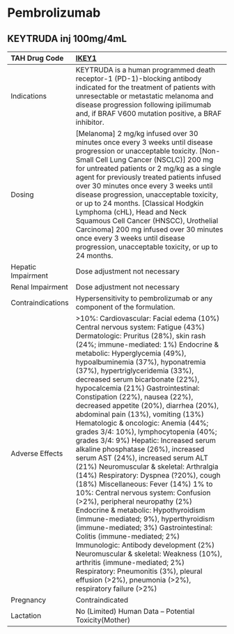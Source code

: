 # Pembrolizumab

## KEYTRUDA inj 100mg/4mL

| TAH Drug Code      | [**IKEY1**](https://www.tahsda.org.tw/drugs/hissearch.php?drug_code=IKEY1)                                                                                                                                                                                                                                                                                                                                                                                                                                                                                                                                                                                                                                                                                                                                                                                                                                                                                                                                                                                                                                                                                                                                                                |
|:-------------------|:------------------------------------------------------------------------------------------------------------------------------------------------------------------------------------------------------------------------------------------------------------------------------------------------------------------------------------------------------------------------------------------------------------------------------------------------------------------------------------------------------------------------------------------------------------------------------------------------------------------------------------------------------------------------------------------------------------------------------------------------------------------------------------------------------------------------------------------------------------------------------------------------------------------------------------------------------------------------------------------------------------------------------------------------------------------------------------------------------------------------------------------------------------------------------------------------------------------------------------------|
| Indications        | KEYTRUDA is a human programmed death receptor-1 (PD-1)-blocking antibody indicated for the treatment of patients with unresectable or metastatic melanoma and disease progression following ipilimumab and, if BRAF V600 mutation positive, a BRAF inhibitor.                                                                                                                                                                                                                                                                                                                                                                                                                                                                                                                                                                                                                                                                                                                                                                                                                                                                                                                                                                             |
| Dosing             | [Melanoma] 2 mg/kg infused over 30 minutes once every 3 weeks until disease progression or unacceptable toxicity. [Non-Small Cell Lung Cancer (NSCLC)] 200 mg for untreated patients or 2 mg/kg as a single agent for previously treated patients infused over 30 minutes once every 3 weeks until disease progression, unacceptable toxicity, or up to 24 months. [Classical Hodgkin Lymphoma (cHL), Head and Neck Squamous Cell Cancer (HNSCC), Urothelial Carcinoma] 200 mg infused over 30 minutes once every 3 weeks until disease progression, unacceptable toxicity, or up to 24 months.                                                                                                                                                                                                                                                                                                                                                                                                                                                                                                                                                                                                                                           |
| Hepatic Impairment | Dose adjustment not necessary                                                                                                                                                                                                                                                                                                                                                                                                                                                                                                                                                                                                                                                                                                                                                                                                                                                                                                                                                                                                                                                                                                                                                                                                             |
| Renal Impairment   | Dose adjustment not necessary                                                                                                                                                                                                                                                                                                                                                                                                                                                                                                                                                                                                                                                                                                                                                                                                                                                                                                                                                                                                                                                                                                                                                                                                             |
| Contraindications  | Hypersensitivity to pembrolizumab or any component of the formulation.                                                                                                                                                                                                                                                                                                                                                                                                                                                                                                                                                                                                                                                                                                                                                                                                                                                                                                                                                                                                                                                                                                                                                                    |
| Adverse Effects    | >10%: Cardiovascular: Facial edema (10%) Central nervous system: Fatigue (43%) Dermatologic: Pruritus (28%), skin rash (24%; immune-mediated: 1%) Endocrine & metabolic: Hyperglycemia (49%), hypoalbuminemia (37%), hyponatremia (37%), hypertriglyceridemia (33%), decreased serum bicarbonate (22%), hypocalcemia (21%) Gastrointestinal: Constipation (22%), nausea (22%), decreased appetite (20%), diarrhea (20%), abdominal pain (13%), vomiting (13%) Hematologic & oncologic: Anemia (44%; grades 3/4: 10%), lymphocytopenia (40%; grades 3/4: 9%) Hepatic: Increased serum alkaline phosphatase (26%), increased serum AST (24%), increased serum ALT (21%) Neuromuscular & skeletal: Arthralgia (14%) Respiratory: Dyspnea (?20%), cough (18%) Miscellaneous: Fever (14%) 1% to 10%: Central nervous system: Confusion (>2%), peripheral neuropathy (2%) Endocrine & metabolic: Hypothyroidism (immune-mediated; 9%), hyperthyroidism (immune-mediated; 3%) Gastrointestinal: Colitis (immune-mediated; 2%) Immunologic: Antibody development (2%) Neuromuscular & skeletal: Weakness (10%), arthritis (immune-mediated; 2%) Respiratory: Pneumonitis (3%), pleural effusion (>2%), pneumonia (>2%), respiratory failure (>2%) |
| Pregnancy          | Contraindicated                                                                                                                                                                                                                                                                                                                                                                                                                                                                                                                                                                                                                                                                                                                                                                                                                                                                                                                                                                                                                                                                                                                                                                                                                           |
| Lactation          | No (Limited) Human Data – Potential Toxicity(Mother)                                                                                                                                                                                                                                                                                                                                                                                                                                                                                                                                                                                                                                                                                                                                                                                                                                                                                                                                                                                                                                                                                                                                                                                      |

